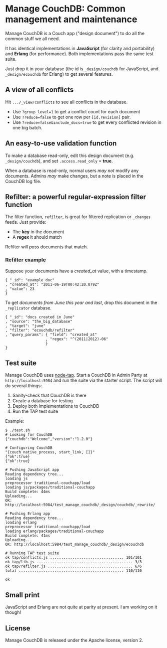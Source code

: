 # Manage CouchDB: Common management and maintenance

Manage CouchDB is a Couch app ("design document") to do all the common stuff we all need.

It has identical implementations in **JavaScript** (for clarity and portability) and **Erlang** (for performance). Both implementations pass the same test suite.

Just drop it in your database (the id is `_design/couchdb` for JavaScript, and `_design/ecouchdb` for Erlang) to get several features.

## A view of all conflicts

Hit `.../_view/conflicts` to see all conflicts in the database.

* Use `?group_level=1` to get a conflict count for each document
* Use `?reduce=false` to get one row per `[id,revision]` pair.
* Use `?reduce=false&include_docs=true` to get every conflicted revision in one big batch.

## An easy-to-use validation function

To make a database read-only, edit this design document (e.g. `_design/couchdb`), and set `.access.read_only` = **true**.

When a database is read-only, normal users *may not* modify any documents. Admins *may* make changes, but a note is placed in the CouchDB log file.

## Refilter: a powerful regular-expression filter function

The filter function, `refilter`, is great for filtered replication or `_changes` feeds. Just provide:

* The **key** in the document
* A **regex** it should match

Refilter will *pass* documents that match.

### Refilter example

Suppose your documents have a *created_at* value, with a timestamp.

    { "_id": "example_doc"
    , "created_at": "2011-06-19T00:42:20.079Z"
    , "value": 23
    }

To get *documents from June this year and last*, drop this document in the `_replicator` database.

    { "_id": "docs created in June"
    , "source": "the_big_database"
    , "target": "june"
    , "filter": "ecouchdb/refilter"
    , "query_params": { "field": "created_at"
                      , "regex": "^(2011|2012)-06"
                      }
    }

## Test suite

Manage CouchDB uses [node-tap][tap]. Start a CouchDB in Admin Party at `http://localhost:5984` and run the suite via the starter script. The script will do several things:

1. Sanity-check that CouchDB is there
1. Create a database for testing
1. Deploy both implementations to CouchDB
1. Run the TAP test suite

Example:

    $ ./test.sh
    # Looking for CouchDB
    {"couchdb":"Welcome","version":"1.2.0"}

    # Configuring CouchDB
    "{couch_native_process, start_link, []}"
    {"ok":true}
    {"ok":true}

    # Pushing JavaScript app
    Reading dependency tree...
    loading js
    preprocessor traditional-couchapp/load
    loading js/packages/traditional-couchapp
    Build complete: 44ms
    Uploading...
    OK: http://localhost:5984/test_manage_couchdb/_design/couchdb/_rewrite/

    # Pushing Erlang app
    Reading dependency tree...
    loading erlang
    preprocessor traditional-couchapp/load
    loading erlang/packages/traditional-couchapp
    Build complete: 41ms
    Uploading...
    OK: http://localhost:5984/test_manage_couchdb/_design/ecouchdb

    # Running TAP test suite
    ok tap/conflicts.js ................................. 101/101
    ok tap/lib.js ........................................... 3/3
    ok tap/refilter.js ...................................... 6/6
    total ............................................... 110/110

    ok

## Small print

JavaScript and Erlang are not quite at parity at present. I am working on it though!

## License

Manage CouchDB is released under the Apache license, version 2.

[tap]: https://github.com/isaacs/node-tap
